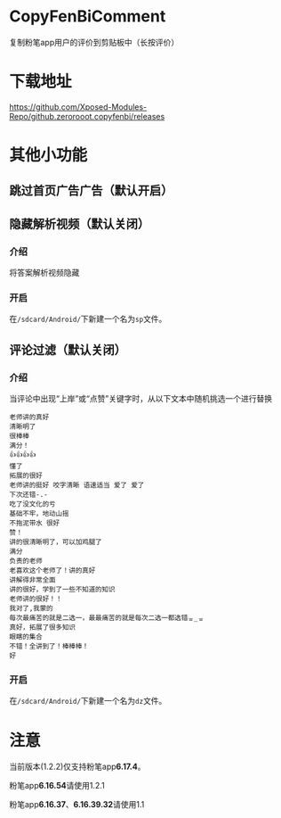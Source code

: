 # CopyFenBiComment

复制粉笔app用户的评价到剪贴板中（长按评价）

# 下载地址

https://github.com/Xposed-Modules-Repo/github.zerorooot.copyfenbi/releases

# 其他小功能
## 跳过首页广告广告（默认开启）
## 隐藏解析视频（默认关闭）
### 介绍
将答案解析视频隐藏
### 开启
在`/sdcard/Android/`下新建一个名为`sp`文件。
## 评论过滤（默认关闭）
### 介绍
当评论中出现“上岸”或“点赞”关键字时，从以下文本中随机挑选一个进行替换
```text
老师讲的真好
清晰明了
很棒棒
满分！
👍👍👍👍
懂了
拓展的很好
老师讲的挺好 咬字清晰 语速适当 爱了 爱了
下次还错-.-
吃了没文化的亏
基础不牢，地动山摇
不拖泥带水 很好
赞！
讲的很清晰明了，可以加鸡腿了
满分
负责的老师
老喜欢这个老师了！讲的真好
讲解得非常全面
讲的很好，学到了一些不知道的知识
老师讲的很好！！
我对了,我蒙的
每次最痛苦的就是二选一，最最痛苦的就是每次二选一都选错ᇂ_ᇂ
真好，拓展了很多知识
眼瞎的集合
不错！全讲到了！棒棒棒！
好
```
### 开启
在`/sdcard/Android/`下新建一个名为`dz`文件。

# 注意

当前版本(1.2.2)仅支持粉笔app**6.17.4**。

粉笔app**6.16.54**请使用1.2.1

粉笔app**6.16.37**、**6.16.39.32**请使用1.1
